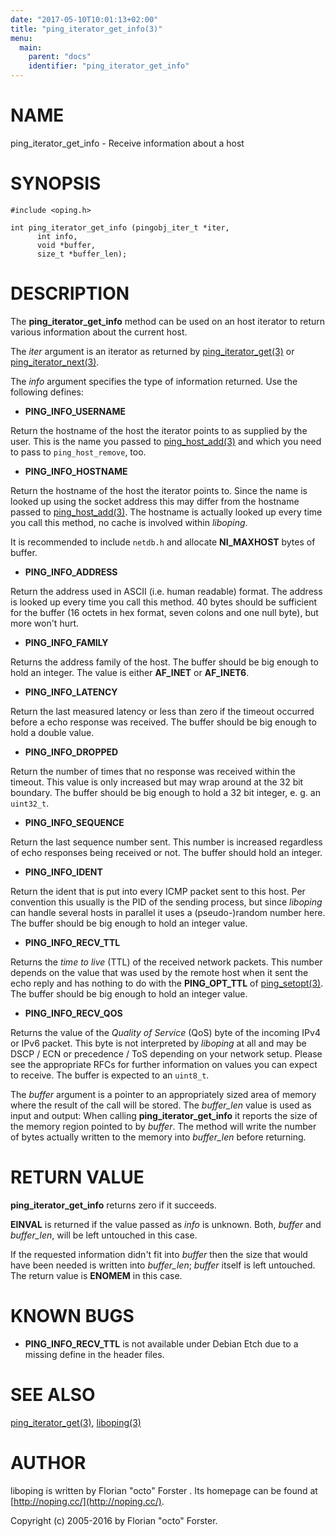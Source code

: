 ```yaml
---
date: "2017-05-10T10:01:13+02:00"
title: "ping_iterator_get_info(3)"
menu:
  main:
    parent: "docs"
    identifier: "ping_iterator_get_info"
---
```

# NAME

ping\_iterator\_get\_info - Receive information about a host

# SYNOPSIS

    #include <oping.h>

    int ping_iterator_get_info (pingobj_iter_t *iter,
		  int info,
		  void *buffer,
		  size_t *buffer_len);

# DESCRIPTION

The __ping\_iterator\_get\_info__ method can be used on an host iterator to return
various information about the current host.

The _iter_ argument is an iterator as returned by [ping\_iterator\_get(3)](http://man.he.net/man3/ping\_iterator\_get) or
[ping\_iterator\_next(3)](http://man.he.net/man3/ping\_iterator\_next).

The _info_ argument specifies the type of information returned. Use the
following defines:

- __PING\_INFO\_USERNAME__

Return the hostname of the host the iterator points to as supplied by the user.
This is the name you passed to [ping\_host\_add(3)](http://man.he.net/man3/ping\_host\_add) and which you need to pass
to `ping_host_remove`, too.

- __PING\_INFO\_HOSTNAME__

Return the hostname of the host the iterator points to. Since the name is
looked up using the socket address this may differ from the hostname passed to
[ping\_host\_add(3)](http://man.he.net/man3/ping\_host\_add). The hostname is actually looked up every time you call
this method, no cache is involved within _liboping_.

It is recommended to include `netdb.h` and allocate __NI\_MAXHOST__ bytes of
buffer.

- __PING\_INFO\_ADDRESS__

Return the address used in ASCII (i.e. human readable) format. The address is
looked up every time you call this method. 40 bytes should be sufficient for
the buffer (16 octets in hex format, seven colons and one null byte), but more
won't hurt.

- __PING\_INFO\_FAMILY__

Returns the address family of the host. The buffer should be big enough to hold
an integer. The value is either __AF\_INET__ or __AF\_INET6__.

- __PING\_INFO\_LATENCY__

Return the last measured latency or less than zero if the timeout occurred
before a echo response was received. The buffer should be big enough to hold a
double value.

- __PING\_INFO\_DROPPED__

Return the number of times that no response was received within the timeout.
This value is only increased but may wrap around at the 32&nbsp;bit boundary.
The buffer should be big enough to hold a 32&nbsp;bit integer, e.&nbsp;g. an
`uint32_t`.

- __PING\_INFO\_SEQUENCE__

Return the last sequence number sent. This number is increased regardless of
echo responses being received or not. The buffer should hold an integer.

- __PING\_INFO\_IDENT__

Return the ident that is put into every ICMP packet sent to this host. Per
convention this usually is the PID of the sending process, but since
_liboping_ can handle several hosts in parallel it uses a (pseudo-)random
number here. The buffer should be big enough to hold an integer value.

- __PING\_INFO\_RECV\_TTL__

Returns the _time to live_ (TTL) of the received network packets. This number
depends on the value that was used by the remote host when it sent the echo
reply and has nothing to do with the __PING\_OPT\_TTL__ of [ping\_setopt(3)](http://man.he.net/man3/ping\_setopt). The
buffer should be big enough to hold an integer value.

- __PING\_INFO\_RECV\_QOS__

Returns the value of the _Quality of Service_ (QoS) byte of the incoming IPv4
or IPv6 packet. This byte is not interpreted by _liboping_ at all and may be
DSCP&nbsp;/ ECN or precedence&nbsp;/ ToS depending on your network setup.
Please see the appropriate RFCs for further information on values you can
expect to receive. The buffer is expected to an `uint8_t`.

The _buffer_ argument is a pointer to an appropriately sized area of memory
where the result of the call will be stored. The _buffer\_len_ value is used as
input and output: When calling __ping\_iterator\_get\_info__ it reports the size of
the memory region pointed to by _buffer_. The method will write the number of
bytes actually written to the memory into _buffer\_len_ before returning.

# RETURN VALUE

__ping\_iterator\_get\_info__ returns zero if it succeeds.

__EINVAL__ is returned if the value passed as _info_ is unknown. Both,
_buffer_ and _buffer\_len_, will be left untouched in this case.

If the requested information didn't fit into _buffer_ then the size that would
have been needed is written into _buffer\_len_; _buffer_ itself is left
untouched. The return value is __ENOMEM__ in this case.

# KNOWN BUGS

- __PING\_INFO\_RECV\_TTL__ is not available under Debian Etch due to a missing
define in the header files.

# SEE ALSO

[ping\_iterator\_get(3)](http://man.he.net/man3/ping\_iterator\_get),
[liboping(3)](http://man.he.net/man3/liboping)

# AUTHOR

liboping is written by Florian "octo" Forster <ff at octo.it>.
Its homepage can be found at [http://noping.cc/](http://noping.cc/).

Copyright (c) 2005-2016 by Florian "octo" Forster.
